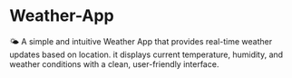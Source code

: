 # Weather-App
🌤️ A simple and intuitive Weather App that provides real-time weather updates based on location. it displays current temperature, humidity, and weather conditions with a clean, user-friendly interface.
